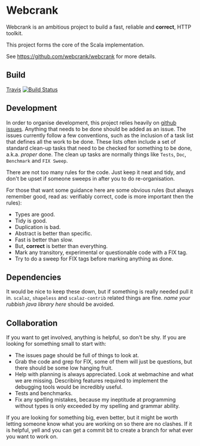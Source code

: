 Webcrank
========

Webcrank is an ambitious project to build a fast, reliable and
__correct__, HTTP toolkit.

This project forms the core of the Scala implementation.

See <https://github.com/webcrank/webcrank> for more details.


Build
-----

[Travis](https://travis-ci.org/webcrank/webcrank.scala) [![Build Status](https://travis-ci.org/webcrank/webcrank.scala.png)](https://travis-ci.org/webcrank/webcrank.scala)


Development
-----------

In order to organise development, this project relies heavily on
[github issues](https://github.com/webcrank/webcrank.scala/issues). Anything
that needs to be done should be added as an issue. The issues
currently follow a few conventions, such as the inclusion of a task
list that defines all the work to be done. These lists often include a
set of standard clean-up tasks that need to be checked for something
to be done, a.k.a. _proper_ done. The clean up tasks are normally
things like `Tests`, `Doc`, `Benchmark` and `FIX Sweep`.

There are not too many rules for the code. Just keep it neat and tidy,
and don't be upset if someone sweeps in after you to do re-organisation.

For those that want some guidance here are some obvious rules (but
always remember good, read as: verifiably correct, code is more
important then the rules):
 * Types are good.
 * Tidy is good.
 * Duplication is bad.
 * Abstract is better than specific.
 * Fast is better than slow.
 * But, __correct__ is better than everything.
 * Mark any transitory, experimental or questionable code with a FIX tag.
 * Try to do a sweep for FIX tags before marking anything as done.


Dependencies
------------

It would be nice to keep these down, but if something is really needed
pull it in. `scalaz`, `shapeless` and `scalaz-contrib` related things
are fine. _name your rubbish java library here_ should be
avoided.


Collaboration
-------------

If you want to get involved, anything is helpful, so don't be shy. If you
are looking for something small to start with:
 * The issues page should be full of things to look at.
 * Grab the code and grep for FIX, some of them will just be
   questions, but there should be some low hanging fruit.
 * Help with planning is always appreciated. Look at webmachine and
   what we are missing. Describing features required to implement
   the debugging tools would be incredibly useful.
 * Tests and benchmarks.
 * Fix any spelling mistakes, because my ineptitude at programming without
   types is only exceeded by my spelling and grammar ability.

If you are looking for something big, even better, but it might be worth
letting someone know what you are working on so there are no clashes. If
it is helpful, yell and you can get a commit bit to create a branch for
what ever you want to work on.
